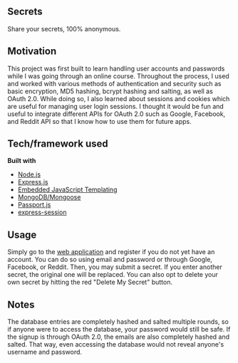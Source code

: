 ## Secrets
Share your secrets, 100% anonymous. 

## Motivation
This project was first built to learn handling user accounts and passwords while I was going through an online course. Throughout the process, I used and worked with various methods of authentication and security such as basic encryption, MD5 hashing, bcrypt hashing and salting, as well as OAuth 2.0. While doing so, I also learned about sessions and cookies which are useful for managing user login sessions. I thought it would be fun and useful to integrate different APIs for OAuth 2.0 such as Google, Facebook, and Reddit API so that I know how to use them for future apps.

## Tech/framework used
<b>Built with</b>
- [Node.js](https://nodejs.org/en/)
- [Express.js](http://expressjs.com/)
- [Embedded JavaScript Templating](http://ejs.co/)
- [MongoDB/Mongoose](https://mongoosejs.com/)
- [Passport.js](http://www.passportjs.org/)
- [express-session](https://www.npmjs.com/package/express-session)

## Usage
Simply go to the [web application](https://secrets-confessions.herokuapp.com/) and register if you do not yet have an account. You can do so using email and password or through Google, Facebook, or Reddit. Then, you may submit a secret. If you enter another secret, the original one will be replaced. You can also opt to delete your own secret by hitting the red "Delete My Secret" button.

## Notes
The database entries are completely hashed and salted multiple rounds, so if anyone were to access the database, your password would still be safe. If the signup is through OAuth 2.0, the emails are also completely hashed and salted. That way, even accessing the database would not reveal anyone's username and password. 
